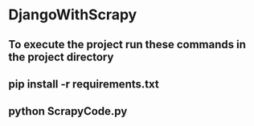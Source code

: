 # DjangoWithScrapy

## To execute the project run these commands in the project directory

## pip install -r requirements.txt
## python ScrapyCode.py
